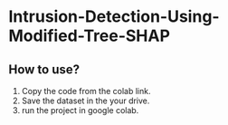 # Intrusion-Detection-Using-Modified-Tree-SHAP

## How to use?
  1. Copy the code from the colab link.
  2. Save the dataset in the your drive.
  3. run the project in google colab.
